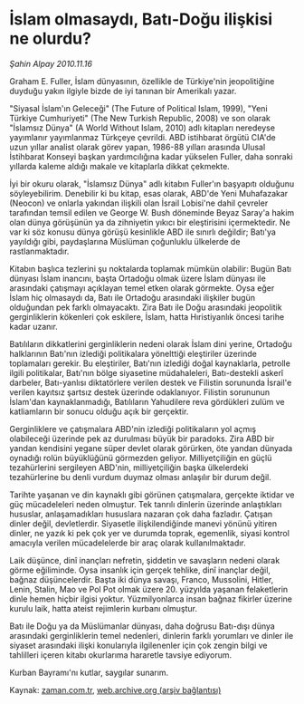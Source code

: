 # İslam olmasaydı, Batı-Doğu ilişkisi ne olurdu?

*Şahin Alpay 2010.11.16*

<td class="columnist-detail">
<p>Graham E. Fuller, İslam dünyasının, özellikle de Türkiye'nin jeopolitiğine duyduğu yakın ilgiyle bizde de iyi tanınan bir Amerikalı yazar.</p>
<p><p> "Siyasal İslam'ın Geleceği" (The Future of Political Islam, 1999), "Yeni Türkiye Cumhuriyeti" (The New Turkish Republic, 2008) ve son olarak "İslamsız Dünya" (A World Without Islam, 2010) adlı kitapları neredeyse yayımlanır yayımlanmaz Türkçeye çevrildi. ABD istihbarat örgütü CIA'de uzun yıllar analist olarak görev yapan, 1986-88 yılları arasında Ulusal İstihbarat Konseyi başkan yardımcılığına kadar yükselen Fuller, daha sonraki yıllarda kaleme aldığı makale ve kitaplarla dikkat çekmekte.
<p>İyi bir okuru olarak, "İslamsız Dünya" adlı kitabın Fuller'ın başyapıtı olduğunu söyleyebilirim. Denebilir ki bu kitap, esas olarak, ABD'de Yeni Muhafazakar (Neocon) ve onlarla yakından ilişkili olan İsrail Lobisi'ne dahil çevreler tarafından temsil edilen ve George W. Bush döneminde Beyaz Saray'a hakim olan dünya görüşünün ya da zihniyetin yıkıcı bir eleştirisini içermektedir. Ne var ki söz konusu dünya görüşü kesinlikle ABD ile sınırlı değildir; Batı'ya yayıldığı gibi, paydaşlarına Müslüman çoğunluklu ülkelerde de rastlanmaktadır.
<p>Kitabın başlıca tezlerini şu noktalarda toplamak mümkün olabilir: Bugün Batı dünyası İslam inancını, başta Ortadoğu olmak üzere İslam dünyası ile arasındaki çatışmayı açıklayan temel etken olarak görmekte. Oysa eğer İslam hiç olmasaydı da, Batı ile Ortadoğu arasındaki ilişkiler bugün olduğundan pek farklı olmayacaktı. Zira Batı ile Doğu arasındaki jeopolitik gerginliklerin kökenleri çok eskilere, İslam, hatta Hıristiyanlık öncesi tarihe kadar uzanır.
<p>Batılıların dikkatlerini gerginliklerin nedeni olarak İslam dini yerine, Ortadoğu halklarının Batı'nın izlediği politikalara yönelttiği eleştiriler üzerinde toplamaları gerekir. Bu eleştiriler, Batı'nın izlediği doğal kaynaklarla, petrolle ilgili politikalar, Batı'nın bölge siyasetine müdahaleleri, Batı-destekli askerî darbeler, Batı-yanlısı diktatörlere verilen destek ve Filistin sorununda İsrail'e verilen kayıtsız şartsız destek üzerinde odaklanıyor. Filistin sorununun İslam'dan kaynaklanmadığı, Batılıların Yahudilere reva gördükleri zulüm ve katliamların bir sonucu olduğu açık bir gerçektir.
<p>Gerginliklere ve çatışmalara ABD'nin izlediği politikaların yol açmış olabileceği üzerinde pek az durulması büyük bir paradoks. Zira ABD bir yandan kendisini yegane süper devlet olarak görürken, öte yandan dünyada oynadığı rolün büyüklüğünü görmezden geliyor. Milliyetçiliğin en güçlü tezahürlerini sergileyen ABD'nin, milliyetçiliğin başka ülkelerdeki tezahürlerine bu denli vurdum duymaz olması anlaşılır bir durum değil.
<p>Tarihte yaşanan ve din kaynaklı gibi görünen çatışmalara, gerçekte iktidar ve güç mücadeleleri neden olmuştur. Tek tanrılı dinlerin üzerinde anlaştıkları hususlar, anlaşamadıkları hususlara nazaran çok daha fazladır. Çatışan dinler değil, devletlerdir. Siyasetle ilişkilendiğinde manevi yönünü yitiren dinler, ne yazık ki pek çok yer ve durumda toprak, egemenlik, siyasi kontrol amacıyla verilen mücadelelerde bir araç olarak kullanılmaktadır.
<p>Laik düşünce, dinî inançları nefretin, şiddetin ve savaşların nedeni olarak görme eğiliminde. Oysa insanlık için gerçek tehlike, dinî inançlar değil, bağnaz düşüncelerdir. Başta iki dünya savaşı, Franco, Mussolini, Hitler, Lenin, Stalin, Mao ve Pol Pot olmak üzere 20. yüzyılda yaşanan felaketlerin dinle hemen hiçbir ilgisi yoktur. Yüzmilyonlarca insan bağnaz fikirler üzerine kurulu laik, hatta ateist rejimlerin kurbanı olmuştur.
<p>Batı ile Doğu ya da Müslümanlar dünyası, daha doğrusu Batı-dışı dünya arasındaki gerginliklerin temel nedenleri, dinlerin farklı yorumları ve dinler ile siyaset arasındaki ilişki konularıyla ilgilenenler için çok zengin bilgi ve tahlilleri içeren kitabı okurlarıma hararetle tavsiye ediyorum.
<p>Kurban Bayramı'nı kutlar, saygılar sunarım. </p>
<a href="http://web.archive.org/web/20101206104314/mailto:s.alpay@zaman.com.tr">
</a></p></p></p></p></p></p></p></p></p></td>

Kaynak: [zaman.com.tr](http://zaman.com.tr/yazar.do?yazino=1053420), [web.archive.org (arşiv bağlantısı)](http://web.archive.org/web/20101206104314/http://www.zaman.com.tr:80/yazar.do?yazino=1053420)
